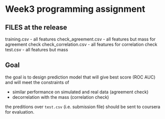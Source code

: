 # Week3 programming assignment


## FILES at the release
training.csv - all features
check_agreement.csv - all features but mass for agreement check
check_correlation.csv - all features for correlation check
test.csv - all features but mass

## Goal

the goal is to design prediction model that will give best score (ROC AUC) and will meet the constraints of 

- similar performance on simulated and real data (agreement check)
- decorrelation with the mass (correlation check)

the preditions over `test.csv` (i.e. submission file) should be sent to coursera for evaluation.
